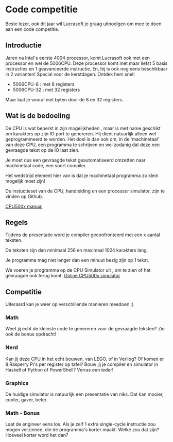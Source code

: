 Code competitie
===============

Beste lezer, ook dit jaar wil Lucrasoft je graag uitnodigen om mee te doen aan een code competitie. 


Introductie
-----------

Jaren na Intel's eerste 4004 processor, komt Lucrasoft ook met een processor en wel de 5006CPU.
Deze processor komt met maar liefst 5 basis instructies en 1 geavanceerde instructie.
En, hij is ook nog eens beschikbaar in 2 varianten! Special voor de kerstdagen. Ontdek hem snel!

* 5006CPU-8  : met 8 registers 
* 5006CPU-32 : met 32 registers

Maar laat je vooral niet byten door de 8 en 32 registers..

Wat is de bedoeling
-------------------

De CPU is wat beperkt in zijn mogelijkheden , maar is met name geschikt om karakters op zijn IO port te genereren. Hij dient natuurlijk alleen wel geprogrammeerd te worden.
Het doel is dan ook om, in de 'machinetaal' van deze CPU, een programma te schrijven en wel zodanig dat deze een gevraagde tekst op de IO laat zien. 

Je moet dus een gevraagde tekst geautomatiseerd omzetten naar machinetaal code, een soort compiler. 

Het wedstrijd element hier van is dat je machinetaal programma zo klein mogelijk moet zijn!

De instuctieset van de CPU, handleiding en een processor simulator, zijn te vinden op Github.

[CPU500x manual](https://github.com/lucrasoft/cpu500x)



## Regels

Tijdens de presentatie word je compiler geconfronteerd met een x aantal teksten. 

De teksten zijn dan minimaal 256 en maximaal 1024 karakters lang.

Je programma mag niet langer dan een minuut bezig zijn op 1 tekst. 

We voeren je programma op de CPU Simulator uit , om te zien of het gevraagde ook terug komt.
[Online CPU500x simulator](http://lucrasoft.github.io/CPU500x/)


## Competitie


Uiteraard kan je weer op verschillende manieren meedoen ;)

### Math

Weet jij echt de kleinste code te genereren voor de gevraagde teksten?
Zie ook de bonus opdracht!

### Nerd

Kan jij deze CPU in het echt bouwen, van LEGO, of in Verilog?
Of komen er 8 Rasperry Pi's per register op tafel?
Bouw jij je compiler en simulator in Haskell of Python of PowerShell?
Verras een ieder!


### Graphics

De huidige simulator is natuurlijk een presentatie van niks.
Dat kan mooier, cooler, gaver, beter. 


### Math - Bonus

Laat de engineer eens los. Als je zelf 1 extra single-cycle instructie zou mogen verzinnen, die de programma's korter maakt. Welke zou dat zijn? Hoeveel korter word het dan?
